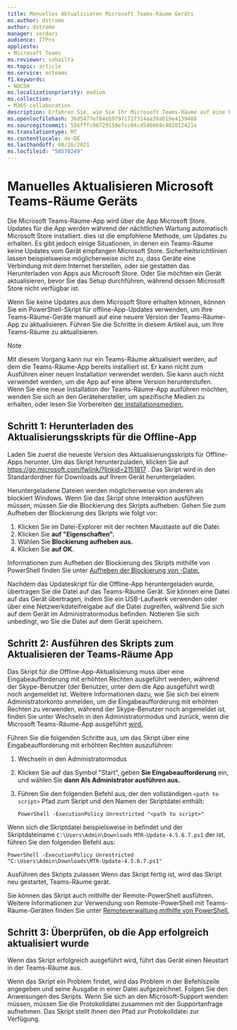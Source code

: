 ```yaml
---
title: Manuelles Aktualisieren Microsoft Teams-Räume Geräts
ms.author: dstrome
author: dstrome
manager: serdars
audience: ITPro
appliesto:
- Microsoft Teams
ms.reviewer: sohailta
ms.topic: article
ms.service: msteams
f1.keywords:
- NOCSH
ms.localizationpriority: medium
ms.collection:
- M365-collaboration
description: Erfahren Sie, wie Sie Ihr Microsoft Teams-Räume auf eine bestimmte Version aktualisieren.
ms.openlocfilehash: 36d5477ef84eb97971727314aa39ab19e4139488
ms.sourcegitcommit: 556fffc96729150efcc04cd5d6069c402012421e
ms.translationtype: MT
ms.contentlocale: de-DE
ms.lasthandoff: 08/26/2021
ms.locfileid: "58578249"
---
```

# <a name="manually-update-a-microsoft-teams-rooms-device"></a>Manuelles Aktualisieren Microsoft Teams-Räume Geräts

Die Microsoft Teams-Räume-App wird über die App Microsoft Store. Updates für die App werden während der nächtlichen Wartung automatisch Microsoft Store installiert. dies ist die empfohlene Methode, um Updates zu erhalten. Es gibt jedoch einige Situationen, in denen ein Teams-Räume keine Updates vom Gerät empfangen Microsoft Store. Sicherheitsrichtlinien lassen beispielsweise möglicherweise nicht zu, dass Geräte eine Verbindung mit dem Internet herstellen, oder sie gestatten das Herunterladen von Apps aus Microsoft Store. Oder Sie möchten ein Gerät aktualisieren, bevor Sie das Setup durchführen, während dessen Microsoft Store nicht verfügbar ist.

Wenn Sie keine Updates aus dem Microsoft Store erhalten können, können Sie ein PowerShell-Skript für offline-App-Updates verwenden, um Ihre Teams-Räume-Geräte manuell auf eine neuere Version der Teams-Räume-App zu aktualisieren. Führen Sie die Schritte in diesem Artikel aus, um Ihre Teams-Räume zu aktualisieren.

> [!NOTE]
> Mit diesem Vorgang kann nur ein Teams-Räume aktualisiert werden, auf dem die Teams-Räume-App bereits installiert ist. Er kann nicht zum Ausführen einer neuen Installation verwendet werden. Sie kann auch nicht verwendet werden, um die App auf eine ältere Version herunterstufen. Wenn Sie eine neue Installation der Teams-Räume-App ausführen möchten, wenden Sie sich an den Gerätehersteller, um spezifische Medien zu erhalten, oder lesen Sie Vorbereiten [der Installationsmedien.](console.md#prepare-the-installation-media)

## <a name="step-1-download-the-offline-app-update-script"></a>Schritt 1: Herunterladen des Aktualisierungsskripts für die Offline-App

Laden Sie zuerst die neueste Version des Aktualisierungsskripts für Offline-Apps herunter. Um das Skript herunterzuladen, klicken Sie auf <https://go.microsoft.com/fwlink/?linkid=2151817> . Das Skript wird in den Standardordner für Downloads auf Ihrem Gerät heruntergeladen.

Heruntergeladene Dateien werden möglicherweise von anderen als blockiert Windows. Wenn Sie das Skript ohne Interaktion ausführen müssen, müssen Sie die Blockierung des Skripts aufheben. Gehen Sie zum Aufheben der Blockierung des Skripts wie folgt vor:

1. Klicken Sie im Datei-Explorer mit der rechten Maustaste auf die Datei.
2. Klicken Sie **auf "Eigenschaften".**
3. Wählen Sie **Blockierung aufheben aus.**
4. Klicken Sie **auf OK.**

Informationen zum Aufheben der Blockierung des Skripts mithilfe von PowerShell finden Sie unter [Aufheben der Blockierung von -Datei.](/powershell/module/microsoft.powershell.utility/unblock-file?view=powershell-7.1)

Nachdem das Updateskript für die Offline-App heruntergeladen wurde, übertragen Sie die Datei auf das Teams-Räume Gerät. Sie können eine Datei auf das Gerät übertragen, indem Sie ein USB-Laufwerk verwenden oder über eine Netzwerkdateifreigabe auf die Datei zugreifen, während Sie sich auf dem Gerät im Administratormodus befinden. Notieren Sie sich unbedingt, wo Sie die Datei auf dem Gerät speichern.

## <a name="step-2-run-the-script-to-update-the-teams-rooms-app"></a>Schritt 2: Ausführen des Skripts zum Aktualisieren der Teams-Räume App

Das Skript für die Offline-App-Aktualisierung muss über eine Eingabeaufforderung mit erhöhten Rechten ausgeführt werden, während der Skype-Benutzer (der Benutzer, unter dem die App ausgeführt wird) noch angemeldet ist. Weitere Informationen dazu, wie Sie sich bei einem Administratorkonto anmelden, um die Eingabeaufforderung mit erhöhten Rechten zu verwenden, während der Skype-Benutzer noch angemeldet ist, finden Sie unter Wechseln in den Administratormodus und zurück, wenn die Microsoft Teams-Räume-App ausgeführt [wird.](rooms-operations.md#switching-to-admin-mode-and-back-when-the-microsoft-teams-rooms-app-is-running)

Führen Sie die folgenden Schritte aus, um das Skript über eine Eingabeaufforderung mit erhöhten Rechten auszuführen:

1. Wechseln in den Administratormodus
2. Klicken Sie auf das Symbol "Start", geben **Sie Eingabeaufforderung** ein, und wählen Sie **dann Als Administrator ausführen aus.**
3. Führen Sie den folgenden Befehl aus, der den vollständigen `<path to script>` Pfad zum Skript und den Namen der Skriptdatei enthält:

    ```console
    PowerShell -ExecutionPolicy Unrestricted "<path to script>"
    ```

Wenn sich die Skriptdatei beispielsweise in befindet und der Skriptdateiname `C:\Users\Admin\Downloads` `MTR-Update-4.5.6.7.ps1` der ist, führen Sie den folgenden Befehl aus:

```console
PowerShell -ExecutionPolicy Unrestricted "C:\Users\Admin\Downloads\MTR-Update-4.5.6.7.ps1"
```

Ausführen des Skripts zulassen Wenn das Skript fertig ist, wird das Skript neu gestartet, Teams-Räume gerät.

Sie können das Skript auch mithilfe der Remote-PowerShell ausführen. Weitere Informationen zur Verwendung von Remote-PowerShell mit Teams-Räume-Geräten finden Sie unter [Remoteverwaltung mithilfe von PowerShell.](rooms-operations.md#remote-management-using-powershell)

## <a name="step-3-verify-the-app-has-been-updated-successfully"></a>Schritt 3: Überprüfen, ob die App erfolgreich aktualisiert wurde

Wenn das Skript erfolgreich ausgeführt wird, führt das Gerät einen Neustart in der Teams-Räume aus.

Wenn das Skript ein Problem findet, wird das Problem in der Befehlszeile angegeben und seine Ausgabe in einer Datei aufgezeichnet. Folgen Sie den Anweisungen des Skripts. Wenn Sie sich an den Microsoft-Support wenden müssen, müssen Sie die Protokolldatei zusammen mit der Supportanfrage aufnehmen. Das Skript stellt Ihnen den Pfad zur Protokolldatei zur Verfügung.